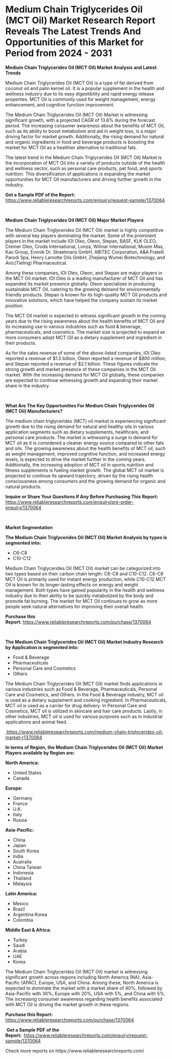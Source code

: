 <p><h1>Medium Chain Triglycerides Oil (MCT Oil) Market Research Report Reveals The Latest Trends And Opportunities of this Market for Period from 2024 - 2031</h1></p><p><strong>Medium Chain Triglycerides Oil (MCT Oil) Market Analysis and Latest Trends</strong></p>
<p><p>Medium Chain Triglycerides Oil (MCT Oil) is a type of fat derived from coconut oil and palm kernel oil. It is a popular supplement in the health and wellness industry due to its easy digestibility and rapid energy release properties. MCT Oil is commonly used for weight management, energy enhancement, and cognitive function improvement.</p><p>The Medium Chain Triglycerides Oil (MCT Oil) Market is witnessing significant growth, with a projected CAGR of 13.6% during the forecast period. The increasing consumer awareness about the benefits of MCT Oil, such as its ability to boost metabolism and aid in weight loss, is a major driving factor for market growth. Additionally, the rising demand for natural and organic ingredients in food and beverage products is boosting the market for MCT Oil as a healthier alternative to traditional fats.</p><p>The latest trend in the Medium Chain Triglycerides Oil (MCT Oil) Market is the incorporation of MCT Oil into a variety of products outside of the health and wellness sector, such as personal care products, pet food, and sports nutrition. This diversification of applications is expanding the market opportunities for MCT Oil manufacturers and driving further growth in the industry.</p></p>
<p><strong>Get a Sample PDF of the Report:&nbsp;</strong> <a href="https://www.reliableresearchreports.com/enquiry/request-sample/1370064">https://www.reliableresearchreports.com/enquiry/request-sample/1370064</a></p>
<p>&nbsp;</p>
<p><strong>Medium Chain Triglycerides Oil (MCT Oil) Major Market Players</strong></p>
<p><p>The Medium Chain Triglycerides Oil (MCT Oil) market is highly competitive with several key players dominating the market. Some of the prominent players in the market include IOI Oleo, Oleon, Stepan, BASF, KLK OLEO, Cremer Oleo, Croda International, Lonza, Wilmar International, Musim Mas, Kao Group, Evonik Dr. Straetmans GmbH, ABITEC Corporation, A&A Fratelli Parodi Spa, Henry Lamotte Oils GmbH, Zhejiang Wumei Biotechnology, and Avic(Tieling) Pharmaceutical.</p><p>Among these companies, IOI Oleo, Oleon, and Stepan are major players in the MCT Oil market. IOI Oleo is a leading manufacturer of MCT Oil and has expanded its market presence globally. Oleon specializes in producing sustainable MCT Oil, catering to the growing demand for environmentally friendly products. Stepan is known for its high-quality MCT Oil products and innovative solutions, which have helped the company sustain its market position.</p><p>The MCT Oil market is expected to witness significant growth in the coming years due to the rising awareness about the health benefits of MCT Oil and its increasing use in various industries such as food & beverage, pharmaceuticals, and cosmetics. The market size is projected to expand as more consumers adopt MCT Oil as a dietary supplement and ingredient in their products.</p><p>As for the sales revenue of some of the above-listed companies, IOI Oleo reported a revenue of $1.5 billion, Oleon reported a revenue of $800 million, and Stepan reported a revenue of $2.1 billion. These figures indicate the strong growth and market presence of these companies in the MCT Oil market. With the increasing demand for MCT Oil globally, these companies are expected to continue witnessing growth and expanding their market share in the industry.</p></p>
<p>&nbsp;</p>
<p><strong>What Are The Key Opportunities For Medium Chain Triglycerides Oil (MCT Oil) Manufacturers?</strong></p>
<p><p>The medium chain triglycerides (MCT) oil market is experiencing significant growth due to the rising demand for natural and healthy oils in various application segments such as dietary supplements, healthcare, and personal care products. The market is witnessing a surge in demand for MCT oil as it is considered a cleaner energy source compared to other fats and oils. The growing awareness about the health benefits of MCT oil, such as weight management, improved cognitive function, and increased energy levels, is expected to drive the market further in the coming years. Additionally, the increasing adoption of MCT oil in sports nutrition and fitness supplements is fueling market growth. The global MCT oil market is projected to continue its upward trajectory, driven by the rising health consciousness among consumers and the growing demand for organic and natural products.</p></p>
<p><strong>Inquire or Share Your Questions If Any Before Purchasing This Report:</strong> <a href="https://www.reliableresearchreports.com/enquiry/pre-order-enquiry/1370064">https://www.reliableresearchreports.com/enquiry/pre-order-enquiry/1370064</a></p>
<p>&nbsp;</p>
<p><strong>Market Segmentation</strong></p>
<p><strong>The Medium Chain Triglycerides Oil (MCT Oil) Market Analysis by types is segmented into:</strong></p>
<p><ul><li>C6-C8</li><li>C10-C12</li></ul></p>
<p><p>Medium Chain Triglycerides Oil (MCT Oil) market can be categorized into two types based on their carbon chain length: C6-C8 and C10-C12. C6-C8 MCT Oil is primarily used for instant energy production, while C10-C12 MCT Oil is known for its longer-lasting effects on energy and weight management. Both types have gained popularity in the health and wellness industry due to their ability to be quickly metabolized by the body and promote fat burning. The market for MCT Oil continues to grow as more people seek natural alternatives for improving their overall health.</p></p>
<p><strong>Purchase this Report:&nbsp;</strong><a href="https://www.reliableresearchreports.com/purchase/1370064">https://www.reliableresearchreports.com/purchase/1370064</a></p>
<p>&nbsp;</p>
<p><strong>The Medium Chain Triglycerides Oil (MCT Oil) Market Industry Research by Application is segmented into:</strong></p>
<p><ul><li>Food & Beverage</li><li>Pharmaceuticals</li><li>Personal Care and Cosmetics</li><li>Others</li></ul></p>
<p><p>The Medium Chain Triglycerides Oil (MCT Oil) market finds applications in various industries such as Food & Beverage, Pharmaceuticals, Personal Care and Cosmetics, and Others. In the Food & Beverage industry, MCT oil is used as a dietary supplement and cooking ingredient. In Pharmaceuticals, MCT oil is used as a carrier for drug delivery. In Personal Care and Cosmetics, MCT oil is utilized in skincare and hair care products. Lastly, in other industries, MCT oil is used for various purposes such as in industrial applications and animal feed.</p></p>
<p><a href="https://www.reliableresearchreports.com/medium-chain-triglycerides-oil-market-r1370064">&nbsp;https://www.reliableresearchreports.com/medium-chain-triglycerides-oil-market-r1370064</a></p>
<p><strong>In terms of Region, the Medium Chain Triglycerides Oil (MCT Oil) Market Players available by Region are:</strong></p>
<p>
    <p> <strong> North America: </strong>
        <ul>
            <li>United States</li>
            <li>Canada</li>
        </ul>
        </p> 
    <p> <strong> Europe: </strong>
        <ul>
            <li>Germany</li>
            <li>France</li>
            <li>U.K.</li>
            <li>Italy</li>
            <li>Russia</li>
        </ul>
        </p> 
    <p> <strong> Asia-Pacific: </strong>
        <ul>
            <li>China</li>
            <li>Japan</li>
            <li>South Korea</li>
            <li>India</li>
            <li>Australia</li>
            <li>China Taiwan</li>
            <li>Indonesia</li>
            <li>Thailand</li>
            <li>Malaysia</li>
        </ul>
        </p> 
    <p> <strong> Latin America: </strong>
        <ul>
            <li>Mexico</li>
            <li>Brazil</li>
            <li>Argentina Korea</li>
            <li>Colombia</li>
        </ul>
        </p> 
    <p> <strong> Middle East & Africa: </strong>
        <ul>
            <li>Turkey</li>
            <li>Saudi</li>
            <li>Arabia</li>
            <li>UAE</li>
            <li>Korea</li>
        </ul>
    </p>
    </p>
<p><p>The Medium Chain Triglycerides Oil (MCT Oil) market is witnessing significant growth across regions including North America (NA), Asia-Pacific (APAC), Europe, USA, and China. Among these, North America is expected to dominate the market with a market share of 40%, followed by Asia-Pacific with 30%, Europe with 20%, USA with 5%, and China with 5%. The increasing consumer awareness regarding health benefits associated with MCT Oil is driving the market growth in these regions.</p></p>
<p><strong>Purchase this Report: </strong><a href="https://www.reliableresearchreports.com/purchase/1370064">https://www.reliableresearchreports.com/purchase/1370064</a></p>
<p>&nbsp;<strong>Get a Sample PDF of the Report:&nbsp;&nbsp;</strong><a href="https://www.reliableresearchreports.com/enquiry/request-sample/1370064">https://www.reliableresearchreports.com/enquiry/request-sample/1370064</a></p>
<p><strong></strong></p>
<p>Check more reports on https://www.reliableresearchreports.com/</p>